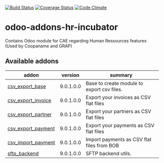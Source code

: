 [![Build Status](https://travis-ci.org/odoo-cae/odoo-addons-hr-incubator.svg?branch=9.0)](https://travis-ci.org/odoo-cae/odoo-addons-hr-incubator?branch=9.0)
[![Coverage Status](https://coveralls.io/repos/github/odoo-cae/odoo-addons-hr-incubator/badge.svg?branch=9.0)](https://coveralls.io/github/odoo-cae/odoo-addons-hr-incubator?branch=9.0)
[![Code Climate](https://codeclimate.com/github/odoo-cae/odoo-addons-hr-incubator/badges/gpa.svg)](https://codeclimate.com/github/odoo-cae/odoo-addons-hr-incubator)



# odoo-addons-hr-incubator

Contains Odoo module for CAE regarding Human Ressources features (Used by Coopaname and GRAP)

[//]: # (addons)

Available addons
----------------
addon | version | summary
--- | --- | ---
[csv_export_base](csv_export_base/) | 9.0.1.0.0 | Base to create module to export csv files.
[csv_export_invoice](csv_export_invoice/) | 9.0.1.0.0 | Export your invoices as CSV flat files
[csv_export_partner](csv_export_partner/) | 9.0.1.0.0 | Export your partners as CSV flat files
[csv_export_payment](csv_export_payment/) | 9.0.1.0.0 | Export your payments as CSV flat files
[csv_import_payment](csv_import_payment/) | 9.0.1.0.0 | Import payments as CSV flat files from BOB
[sftp_backend](sftp_backend/) | 9.0.1.0.0 | SFTP backend utils.

[//]: # (end addons)
